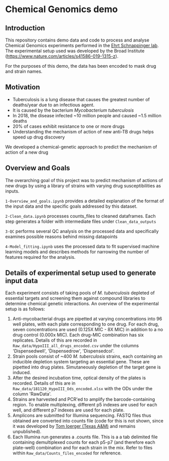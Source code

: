 # Chemical Genomics demo

## Introduction
This repository contains demo data and code to process and analyse Chemical Genomics experiments performed in the [Ehrt Schnappinger lab](https://www.ehrtschnappingerlabs.org/). The experimental setup used was developed by the Broad Institute (https://www.nature.com/articles/s41586-019-1315-z). 

For the purposes of this demo, the data has been encoded to mask drug and strain names. 

## Motivation

- Tuberculosis is a lung disease that causes the greatest number of deaths/year due to an infectious agent.
- It is caused by the bacterium _Mycobacterium tuberculosis_
- In 2018, the disease infected ~10 million people and caused ~1.5 million deaths
- 20% of cases exhibit resistance to one or more drugs
- Understanding the mechanism of action of new anti-TB drugs helps speed up drug discovery

We developed a chemical-genetic approach to predict the mechanism of action of a new drug

## Overview and Goals

The overarching goal of this project was to predict mechanism of actions of new drugs by using a library of strains with varying drug susceptibilities as inputs. 

`1-Overview_and_goals.ipynb` provides a detailed explanation of the format of the input data and the specific goals addressed by this dataset.

`2-Clean_data.ipynb` processes counts_files to cleaned dataframes. Each step generates a folder with intermediate files under `Clean_data_outputs`

`3-QC` performs several QC analysis on the processed data and specifically examines possible reasons behind missing datapoints

`4-Model_fitting.ipynb` uses the processed data to fit supervised machine learning models and describes methods for narrowing the number of features required for the analysis.


## Details of experimental setup used to generate input data
Each experiment consists of taking pools of _M. tuberculosis_ depleted of essential targets and screening them against compound libraries to determine chemical genetic interactions. An overview of the experimental setup is as follows:

1. Anti-mycobacterial drugs are pipetted at varying concentrations into 96 well plates, with each plate corresponding to one drug. For each drug, seven concentrations are used (0.125X MIC - 8X MIC) in addition to a no drug control (0.000x MIC). Each drug-MIC combination has six replicates. Details of this are recorded in `Raw_data/HypoIII_all_drugs_encoded.csv` under the columns 'Dispensedwell', 'Dispensedrow', 'Dispensedcol'.
2. Strain pools consist of ~400 _M. tuberculosis_ strains, each containing an inducible depletion system targeting an essential gene. These are pipetted into drug plates. Simutaneously depletion of the target gene is induced.
3. After the desired incubation time, optical density of the plates is recorded. Details of this are in `Raw_data/181120_HypoIII_Ods_encoded.xlsx` with the ODs under the column 'RawData'.
4. Strains are harvested and PCR'ed to amplify the barcode-containing region. To enable multiplexing, different p5 indexes are used for each well, and different p7 indexes are used for each plate.
5. Amplicons are submitted for Illumina sequencing. FASTQ files thus obtained are converted into counts file (code for this is not shown, since it was developed by [Tom Ioerger (Texas A&M)](https://engineering.tamu.edu/cse/profiles/tioerger.html) and remains unpublished). 
6. Each Illumina run generates a .counts file. This is a a tab delimited file containing demultiplexed counts for each p5-p7 (and therefore each plate-well) combination and for each strain in the mix. Refer to files within `Raw_data/Counts_files_encoded` for reference.


